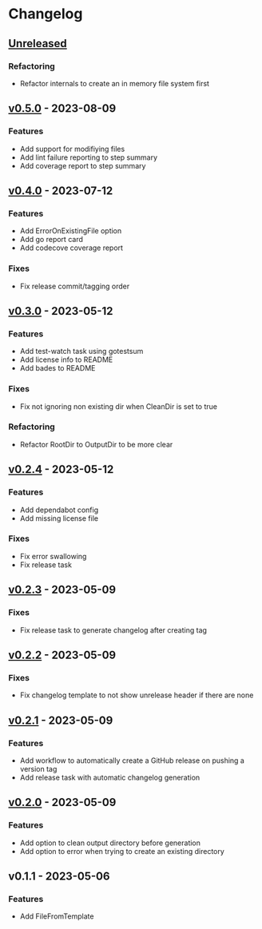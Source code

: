 # Changelog

<a name="unreleased"></a>
## [Unreleased]

### Refactoring
- Refactor internals to create an in memory file system first


<a name="v0.5.0"></a>
## [v0.5.0] - 2023-08-09
### Features
- Add support for modifiying files
- Add lint failure reporting to step summary
- Add coverage report to step summary


<a name="v0.4.0"></a>
## [v0.4.0] - 2023-07-12
### Features
- Add ErrorOnExistingFile option
- Add go report card
- Add codecove coverage report

### Fixes
- Fix release commit/tagging order


<a name="v0.3.0"></a>
## [v0.3.0] - 2023-05-12
### Features
- Add test-watch task using gotestsum
- Add license info to README
- Add bades to README

### Fixes
- Fix not ignoring non existing dir when CleanDir is set to true

### Refactoring
- Refactor RootDir to OutputDir to be more clear


<a name="v0.2.4"></a>
## [v0.2.4] - 2023-05-12
### Features
- Add dependabot config
- Add missing license file

### Fixes
- Fix error swallowing
- Fix release task


<a name="v0.2.3"></a>
## [v0.2.3] - 2023-05-09
### Fixes
- Fix release task to generate changelog after creating tag


<a name="v0.2.2"></a>
## [v0.2.2] - 2023-05-09
### Fixes
- Fix changelog template to not show unrelease header if there are none


<a name="v0.2.1"></a>
## [v0.2.1] - 2023-05-09
### Features
- Add workflow to automatically create a GitHub release on pushing a version tag
- Add release task with automatic changelog generation


<a name="v0.2.0"></a>
## [v0.2.0] - 2023-05-09
### Features
- Add option to clean output directory before generation
- Add option to error when trying to create an existing directory


<a name="v0.1.1"></a>
## v0.1.1 - 2023-05-06
### Features
- Add FileFromTemplate


[Unreleased]: https://github.com/Kodeshack/wendy/compare/v0.5.0...HEAD
[v0.5.0]: https://github.com/Kodeshack/wendy/compare/v0.4.0...v0.5.0
[v0.4.0]: https://github.com/Kodeshack/wendy/compare/v0.3.0...v0.4.0
[v0.3.0]: https://github.com/Kodeshack/wendy/compare/v0.2.4...v0.3.0
[v0.2.4]: https://github.com/Kodeshack/wendy/compare/v0.2.3...v0.2.4
[v0.2.3]: https://github.com/Kodeshack/wendy/compare/v0.2.2...v0.2.3
[v0.2.2]: https://github.com/Kodeshack/wendy/compare/v0.2.1...v0.2.2
[v0.2.1]: https://github.com/Kodeshack/wendy/compare/v0.2.0...v0.2.1
[v0.2.0]: https://github.com/Kodeshack/wendy/compare/v0.1.1...v0.2.0
